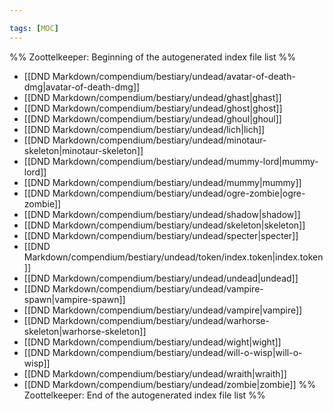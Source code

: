 ```yaml
---

tags: [MOC]
---
```

%% Zoottelkeeper: Beginning of the autogenerated index file list  %%
-  [[DND Markdown/compendium/bestiary/undead/avatar-of-death-dmg|avatar-of-death-dmg]]
-  [[DND Markdown/compendium/bestiary/undead/ghast|ghast]]
-  [[DND Markdown/compendium/bestiary/undead/ghost|ghost]]
-  [[DND Markdown/compendium/bestiary/undead/ghoul|ghoul]]
-  [[DND Markdown/compendium/bestiary/undead/lich|lich]]
-  [[DND Markdown/compendium/bestiary/undead/minotaur-skeleton|minotaur-skeleton]]
-  [[DND Markdown/compendium/bestiary/undead/mummy-lord|mummy-lord]]
-  [[DND Markdown/compendium/bestiary/undead/mummy|mummy]]
-  [[DND Markdown/compendium/bestiary/undead/ogre-zombie|ogre-zombie]]
-  [[DND Markdown/compendium/bestiary/undead/shadow|shadow]]
-  [[DND Markdown/compendium/bestiary/undead/skeleton|skeleton]]
-  [[DND Markdown/compendium/bestiary/undead/specter|specter]]
-  [[DND Markdown/compendium/bestiary/undead/token/index.token|index.token]]
-  [[DND Markdown/compendium/bestiary/undead/undead|undead]]
-  [[DND Markdown/compendium/bestiary/undead/vampire-spawn|vampire-spawn]]
-  [[DND Markdown/compendium/bestiary/undead/vampire|vampire]]
-  [[DND Markdown/compendium/bestiary/undead/warhorse-skeleton|warhorse-skeleton]]
-  [[DND Markdown/compendium/bestiary/undead/wight|wight]]
-  [[DND Markdown/compendium/bestiary/undead/will-o-wisp|will-o-wisp]]
-  [[DND Markdown/compendium/bestiary/undead/wraith|wraith]]
-  [[DND Markdown/compendium/bestiary/undead/zombie|zombie]]
%% Zoottelkeeper: End of the autogenerated index file list  %%
